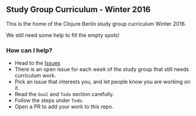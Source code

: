 ## Study Group Curriculum - Winter 2016

This is the home of the Clojure Berlin study group curriculum Winter 2016.

We still need some help to fill the empty spots!

### How can I help?

* Head to the [Issues](/../../issues)
* There is an open issue for each *week* of the study group that still needs curriculum work. 
* Pick an issue that interests you, and let people know you are working on it.
* Read the `Goal` and `Todo` section carefully. 
* Follow the steps under `Todo`. 
* Open a PR to add your work to this repo.

